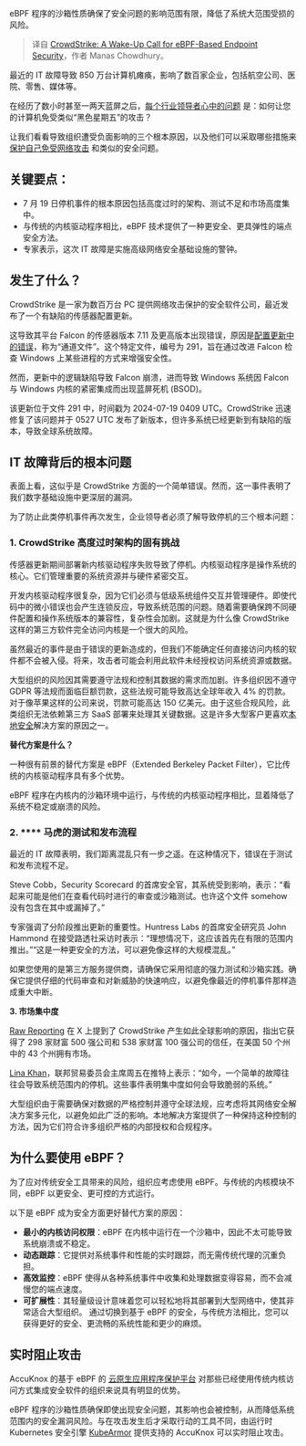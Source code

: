 
<!--
title: CrowdStrike：基于eBPF的端点安全警钟
cover: https://cdn.thenewstack.io/media/2024/07/a07f281b-screenshot-2024-07-30-at-10.32.56 am.png
-->

eBPF 程序的沙箱性质确保了安全问题的影响范围有限，降低了系统大范围受损的风险。

> 译自 [CrowdStrike: A Wake-Up Call for eBPF-Based Endpoint Security](https://thenewstack.io/crowdstrike-a-wake-up-call-for-ebpf-based-endpoint-security/)，作者 Manas Chowdhury。

最近的 IT 故障导致 850 万台计算机瘫痪，影响了数百家企业，包括航空公司、医院、零售、媒体等。

在经历了数小时甚至一两天蓝屏之后，[每个行业领导者心中的问题](https://thenewstack.io/7-urgent-lessons-from-the-crowdstrike-disaster/) 是：如何让您的计算机免受类似“黑色星期五”的攻击？

让我们看看导致组织遭受负面影响的三个根本原因，以及他们可以采取哪些措施来[保护自己免受网络攻击](https://thenewstack.io/crowdstrike-outage-what-can-cloud-native-teach-us/) 和类似的安全问题。

## 关键要点：

- 7 月 19 日停机事件的根本原因包括高度过时的架构、测试不足和市场高度集中。
- 与传统的内核驱动程序相比，eBPF 技术提供了一种更安全、更具弹性的端点安全方法。
- 专家表示，这次 IT 故障是实施高级网络安全基础设施的警钟。

## 发生了什么？

CrowdStrike 是一家为数百万台 PC 提供网络攻击保护的安全软件公司，最近发布了一个有缺陷的传感器配置更新。

这导致其平台 Falcon 的传感器版本 7.11 及更高版本出现错误，原因是[配置更新中的错误](https://thenewstack.io/5-agile-techniques-to-help-avoid-a-crowdstrike-like-issue/)，称为“通道文件”。这个特定文件，编号为 291，旨在通过改进 Falcon 检查 Windows 上某些进程的方式来增强安全性。

然而，更新中的逻辑缺陷导致 Falcon 崩溃，进而导致 Windows 系统因 Falcon 与 Windows 内核的紧密集成而出现蓝屏死机 (BSOD)。

该更新位于文件 291 中，时间戳为 2024-07-19 0409 UTC。CrowdStrike 迅速修复了该问题并于 0527 UTC 发布了新版本，但许多系统已经更新到有缺陷的版本，导致全球系统故障。

## IT 故障背后的根本问题

表面上看，这似乎是 CrowdStrike 方面的一个简单错误。然而，这一事件表明了我们数字基础设施中更深层的漏洞。

为了防止此类停机事件再次发生，企业领导者必须了解导致停机的三个根本问题：

### 1. CrowdStrike 高度过时架构的固有挑战

传感器更新期间部署新内核驱动程序失败导致了停机。内核驱动程序是操作系统的核心。它们管理重要的系统资源并与硬件紧密交互。

开发内核驱动程序很复杂，因为它们必须与低级系统组件交互并管理硬件。即使代码中的微小错误也会产生连锁反应，导致系统范围的问题。随着需要确保跨不同硬件配置和操作系统版本的兼容性，复杂性会加剧。这就是为什么像 CrowdStrike 这样的第三方软件完全访问内核是一个很大的风险。

虽然最近的事件是由于错误的更新造成的，但我们不能确定任何直接访问内核的软件都不会被入侵。将来，攻击者可能会利用此软件未经授权访问系统资源或数据。

大型组织的风险因其需要遵守法规和控制其数据的需求而加剧。许多组织因不遵守 GDPR 等法规而面临巨额罚款，这些法规可能导致高达全球年收入 4% 的罚款。对于像苹果这样的公司来说，罚款可能高达 150 亿美元。由于这些合规风险，此类组织无法依赖第三方 SaaS 部署来处理其关键数据。这是许多大型客户更喜欢[本地安全](https://www.accuknox.com/products/on-premise-security)解决方案的原因之一。

**替代方案是什么？**

一种很有前景的替代方案是 eBPF（Extended Berkeley Packet Filter），它比传统的内核驱动程序具有多个优势。

eBPF 程序在内核内的沙箱环境中运行，与传统的内核驱动程序相比，显着降低了系统不稳定或崩溃的风险。

### 2. **** 马虎的测试和发布流程

最近的 IT 故障表明，我们距离混乱只有一步之遥。在这种情况下，错误在于测试和发布流程不足。

Steve Cobb，Security Scorecard 的首席安全官，其系统受到影响，表示：“看起来可能是他们在查看代码时进行的审查或沙箱测试。也许这个文件 somehow 没有包含在其中或漏掉了。”

专家强调了分阶段推出更新的重要性。Huntress Labs 的首席安全研究员 John Hammond 在接受路透社采访时表示：“理想情况下，这应该首先在有限的范围内推出。”“这是一种更安全的方法，可以避免像这样的大规模混乱。”

如果您使用的是第三方服务提供商，请确保它采用彻底的强力测试和沙箱实践。确保它提供仔细的代码审查和对新威胁的快速响应，以避免像最近的停机事件那样造成重大中断。

**3. 市场集中度**

[Raw Reporting](https://x.com/Raw_Reporting) 在 X 上提到了 CrowdStrike 产生如此全球影响的原因，指出它获得了 298 家财富 500 强公司和 538 家财富 100 强公司的信任，在美国 50 个州中的 43 个州拥有市场。

[Lina Khan](https://x.com/linakhanFTC/status/1814395610788929649)，联邦贸易委员会主席周五在推特上表示：“如今，一个简单的故障往往会导致系统范围内的停机。这些事件表明集中度如何会导致脆弱的系统。”

大型组织由于需要确保对数据的严格控制并遵守全球法规，应考虑将其网络安全解决方案多元化，以避免如此广泛的影响。本地解决方案提供了一种保持这种控制的方法，因为它们符合许多组织严格的内部授权和合规程序。

## 为什么要使用 eBPF？

为了应对传统安全工具带来的风险，组织应考虑使用 eBPF。与传统的内核模块不同，eBPF 以更安全、更可控的方式运行。

以下是 eBPF 成为安全方面更好替代方案的原因：

* **最小的内核访问权限**：eBPF 在内核中运行在一个沙箱中，因此不太可能导致系统崩溃或不稳定。
* **动态跟踪**：它提供对系统事件和性能的实时跟踪，而无需传统代理的沉重负担。
* **高效监控**：eBPF 使得从各种系统事件中收集和处理数据变得容易，而不会减慢您的端点速度。
* **可扩展性**：其轻量级设计意味着您可以轻松地将其部署到大型网络中，使其非常适合大型组织。
通过切换到基于 eBPF 的安全，与传统方法相比，您可以获得更好的安全、更流畅的系统性能和更少的麻烦。

## 实时阻止攻击

AccuKnox 的基于 eBPF 的 [云原生应用程序保护平台](https://www.accuknox.com/products/cnapp) 对那些已经使用传统内核访问方式集成安全软件的组织来说具有明显的优势。

eBPF 程序的沙箱性质确保即使出现安全问题，其影响也会被控制，从而降低系统范围内的安全漏洞风险。与在攻击发生后才采取行动的工具不同，由运行时 Kubernetes 安全引擎 [KubeArmor](https://kubearmor.io) 提供支持的 AccuKnox 可以实时阻止攻击。
